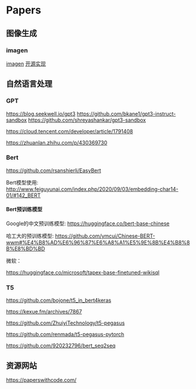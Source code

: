 # Papers

## 图像生成

### imagen

[imagen](https://imagen.research.google/)
[开源实现](https://github.com/lucidrains/imagen-pytorch)


## 自然语言处理

### GPT
https://blog.seekwell.io/gpt3
https://github.com/bkane1/gpt3-instruct-sandbox
https://github.com/shreyashankar/gpt3-sandbox

https://cloud.tencent.com/developer/article/1791408

https://zhuanlan.zhihu.com/p/430369730

### Bert

https://github.com/rsanshierli/EasyBert

Bert模型使用:
http://www.feiguyunai.com/index.php/2020/09/03/embedding-char14-01/#142_BERT

#### Bert预训练模型

Google的中文预训练模型: https://huggingface.co/bert-base-chinese

哈工大的预训练模型: https://github.com/ymcui/Chinese-BERT-wwm#%E4%B8%AD%E6%96%87%E6%A8%A1%E5%9E%8B%E4%B8%8B%E8%BD%BD


微软：

https://huggingface.co/microsoft/tapex-base-finetuned-wikisql

### T5
https://github.com/bojone/t5_in_bert4keras

https://kexue.fm/archives/7867

https://github.com/ZhuiyiTechnology/t5-pegasus

https://github.com/renmada/t5-pegasus-pytorch

https://github.com/920232796/bert_seq2seq

## 资源网站

https://paperswithcode.com/
